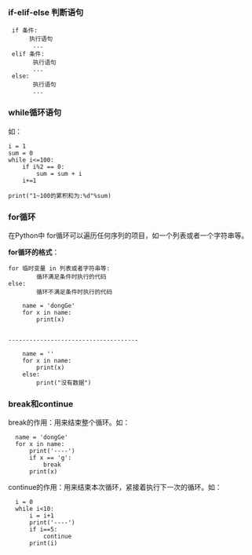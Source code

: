 ### if-elif-else 判断语句

```
 if 条件:
      执行语句
       ...
 elif 条件:
       执行语句
       ...
 else:
       执行语句
       ...
```

### while循环语句

如：

```
i = 1
sum = 0
while i<=100:
    if i%2 == 0:
        sum = sum + i
    i+=1

print("1~100的累积和为:%d"%sum)
```

### for循环

在Python中 for循环可以遍历任何序列的项目，如一个列表或者一个字符串等。

**for循环的格式**：

```
for 临时变量 in 列表或者字符串等:
        循环满足条件时执行的代码
else:
        循环不满足条件时执行的代码
```

```
    name = 'dongGe'
    for x in name:
        print(x)


-------------------------------------

    name = ''
    for x in name:
        print(x)
    else:
        print("没有数据")
```

### break和continue

break的作用：用来结束整个循环。如：

```
  name = 'dongGe'
  for x in name:
      print('----')
      if x == 'g': 
          break
      print(x)
```

continue的作用：用来结束本次循环，紧接着执行下一次的循环。如：

```
  i = 0
  while i<10:
      i = i+1
      print('----')
      if i==5:
          continue
      print(i)
```



